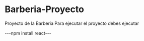 # Barberia-Proyecto
Proyecto de la Barberia
Para ejecutar el proyecto debes ejecutar

---npm install react---

